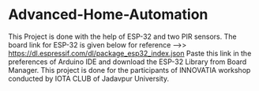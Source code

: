 # Advanced-Home-Automation
This Project is done with the help of ESP-32 and two PIR sensors.
The board link for ESP-32 is given below for reference  -->> https://dl.espressif.com/dl/package_esp32_index.json
Paste this link in the preferences of Arduino IDE and download the ESP-32 Library from Board Manager.
This project is done for the participants of INNOVATIA workshop conducted by  IOTA CLUB of Jadavpur University.
